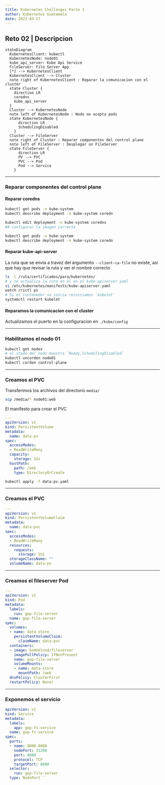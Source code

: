 ```yaml
---
title: Kubernetes Challenges Parte 1
author: Kubernetes Guatemala
date: 2023-03-17
---
```


## Reto 02 | Descripcion

```mermaid
stateDiagram
  KubernetesClient: kubectl
  KubernetesNode: node01
  kube_api_server: Kube Api Service
  FileServer: File Server App
  [*] --> KubernetesClient
  KubernetesClient --> Cluster
  note right of KubernetesClient : Reparar la comunicacion con el cluster
  state Cluster {
    direction LR
    coredns
    kube_api_server
  }
  Cluster --> KubernetesNode
  note left of KubernetesNode : Nodo no acepta pods
  state KubernetesNode {
      direction LR 
      SchedulingDisabled
    }
  Cluster --> FileServer
  note right of Cluster : Reparar componentes del control plane
  note left of FileServer : Desplegar un FileServer
  state FileServer {
      direction LR
      PV --> PVC
      PVC --> Pod
      Pod --> Service
    }
```

---
### Reparar componentes del control plane
#### Reparar coredns
```bash
kubectl get pods -n kube-system
kubectl describe deployment -n kube-system coredn
```

```bash
kubectl edit deployment -n kube-system coredns
## configurar la imagen correcta
```

```bash
kubectl get pods -n kube-system
kubectl describe deployment -n kube-system coredn
```

#### Reparar kube-api-server
La ruta que se envia a travez del argumento `--client-ca-file` no existe, asi que hay que revisar la ruta y ver el nombre correcto

```bash
ls -l /ruta/certificados/para/kubernetes/
# y se actualiza la ruta en el en el kube-apiserver.yaml
vi /etc/kubernetes/manifests/kube-apiserver.yaml
watch crictl ps
# Si el contenedor no inicia reiniciamos `kubelet`
systemctl restart kubelet
```

#### Reparamos la comunicacion con el cluster
Actualizamos el puerto en la configuracion en `./kube/config`

---

### Habilitamos el nodo 01

```bash
kubectl get nodes
# el stado del nodo muestra `Ready,SchedulingDisabled`
kubectl uncordon node01
kubectl cordon control-plane
```

---
### Creamos el PVC
Transferimos los archivos del directorio `media/`

```bash
scp /media/* node01:web
```

El manifesto para crear el PVC

```yaml
---
apiVersion: v1
kind: PersistentVolume
metadata:
  name: data-pv
spec:
  accessModes:
  - ReadWriteMany
  capacity:
    storage: 1Gi
  hostPath:
    path: /web
    type: DirectoryOrCreate
```

```bash
kubectl apply -f data-pv.yaml
```
---
### Creamos el PVC

```yaml
---
apiVersion: v1
kind: PersistentVolumeClaim
metadata:
  name: data-pvc
spec:
  accessModes:
  - ReadWriteMany
  resources:
    requests:
      storage: 1Gi
  storageClassName: ""
  volumeName: data-pv
```

---
### Creamos el fileserver Pod

```yaml
---
apiVersion: v1
kind: Pod
metadata:
  labels:
    run: gop-file-server
  name: gop-file-server
spec:
  volumes:
  - name: data-store
    persistentVolumeClaim:
      claimName: data-pvc
  containers:
  - image: kodekloud/fileserver
    imagePullPolicy: IfNotPresent
    name: gop-file-server
    volumeMounts:
    - name: data-store
      mountPath: /web
  dnsPolicy: ClusterFirst
  restartPolicy: Never
```
---
### Exponemos el servicio

```yaml
apiVersion: v1
kind: Service
metadata:
  labels:
    app: gop-fs-service
  name: gop-fs-service
spec:
  ports:
  - name: 8080-8080
    nodePort: 31200
    port: 8080
    protocol: TCP
    targetPort: 8080
  selector:
    run: gop-file-server
  type: NodePort```
